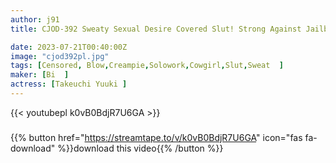 ```yaml
---
author: j91
title: CJOD-392 Sweaty Sexual Desire Covered Slut! Strong Against Jailbreak Criminals I Was Fucked By Creampie … 11 Yuki Takeuchi

date: 2023-07-21T00:40:00Z
image: "cjod392pl.jpg"
tags: [Censored, Blow,Creampie,Solowork,Cowgirl,Slut,Sweat	]
maker: [Bi  ]
actress: [Takeuchi Yuuki ]
---
```



{{< youtubepl k0vB0BdjR7U6GA >}}
###

{{% button href="https://streamtape.to/v/k0vB0BdjR7U6GA" icon="fas fa-download" %}}download this video{{% /button %}}

